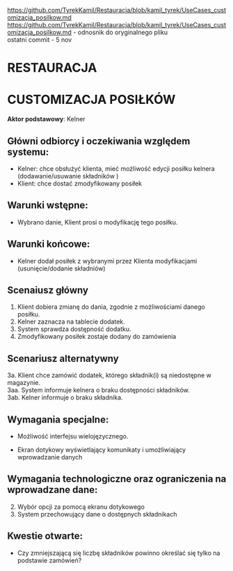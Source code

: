 https://github.com/TyrekKamil/Restauracja/blob/kamil_tyrek/UseCases_customizacja_posilkow.md  
https://github.com/TyrekKamil/Restauracja/blob/kamil_tyrek/UseCases_customizacja_posilkow.md - odnosnik do oryginalnego pliku  
ostatni commit - 5 nov    
# RESTAURACJA  
# CUSTOMIZACJA POSIŁKÓW 
**Aktor podstawowy**: Kelner  
  
## Główni odbiorcy i oczekiwania względem systemu:  
  
* Kelner: chce obsłużyć klienta, mieć możliwość edycji posiłku kelnera (dodawanie/usuwanie składników )
* Klient: chce dostać zmodyfikowany posiłek

## Warunki wstępne:  
* Wybrano danie, Klient prosi o modyfikację tego posiłku.
## Warunki końcowe: 
* Kelner dodał posiłek z wybranymi przez Klienta modyfikacjami (usunięcie/dodanie składniów)
  
## Scenaiusz główny  
  
1. Klient dobiera zmianę do dania, zgodnie z możliwościami danego posiłku. 
2. Kelner zaznacza na tablecie dodatek.
3. System sprawdza dostępność dodatku.
4. Zmodyfikowany posiłek zostaje dodany do zamówienia 
  
## Scenariusz alternatywny  
3a. Klient chce zamówić dodatek, którego składnik(i) są niedostępne w magazynie.  
3aa. System informuje kelnera o braku dostępności składników.  
3ab. Kelner informuje o braku składnika.

  
## Wymagania specjalne:   
  

* Możliwość interfejsu wielojęzycznego.

* Ekran dotykowy wyświetlający komunikaty i umożliwiający wprowadzanie danych


## Wymagania technologiczne oraz ograniczenia na wprowadzane dane:
2. Wybór opcji za pomocą ekranu dotykowego  
3. System przechowujący dane o dostępnych składnikach

  
## Kwestie otwarte:  
  
* Czy zmniejszającą się liczbę składników powinno określać się tylko na podstawie zamówień?


  

